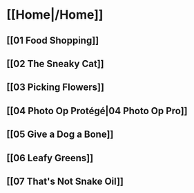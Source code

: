 # [[Home|/Home]]

## [[01 Food Shopping]]

## [[02 The Sneaky Cat]]

## [[03 Picking Flowers]]

## [[04 Photo Op Protégé|04 Photo Op Pro]]

## [[05 Give a Dog a Bone]]

## [[06 Leafy Greens]]

## [[07 That's Not Snake Oil]]